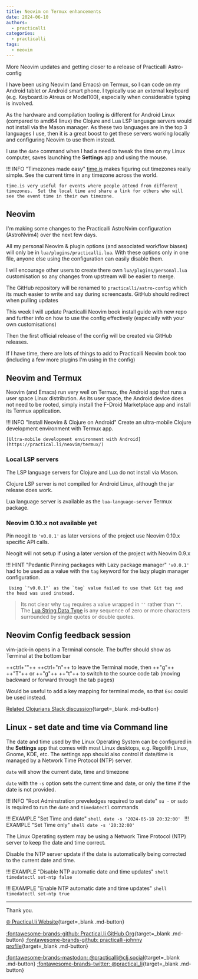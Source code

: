 ```yaml
---
title: Neovim on Termux enhancements
date: 2024-06-10
authors:
  - practicalli
categories:
  - practicalli
tags:
  - neovim
---
```


More Neovim updates and getting closer to a release of Practicalli Astro-config

I have been using Neovim (and Emacs) on Termux, so I can code on my Android tablet or Android smart phone.  I typically use an external keyboard (e.g. Keyboard.io Atreus or Model100), especially when considerable typing is involved.

As the hardware and compilation tooling is different for Android Linux (compared to amd64 linux) the Clojure and Lua LSP language servers would not install via the Mason manager.  As these two languages are in the top 3 languages I use, then it is a great boost to get these servers working locally and configuring Neovim to use them instead.

I use the `date` command when I had a need to tweak the time on my Linux computer, saves launching the **Settings** app and using the mouse.

!!! INFO "Timezones made easy"
    [time.is](https://time.is/) makes figuring out timezones really simple.  See the current time in any timezone across the world.

    time.is very useful for events where people attend from different timezones.  Set the local time and share a link for others who will see the event time in their own timezone.


## Neovim

I'm making some changes to the Practicalli AstroNvim configuration (AstroNvim4) over the next few days.

All my personal Neovim & plugin options (and associated workflow biases) will only be in `lua/plugins/practicalli.lua`.  With these options only in one file, anyone else using the configuration can easily disable them.

I will encourage other users to create there own `lua/plugins/personal.lua` customisation so any changes from upstream will be easier to merge.

The GitHub repository will be renamed to `practicalli/astro-config` which its much easier to write and say during screencasts. GitHub should redirect when pulling updates

This week I will update Practicalli Neovim book install guide with new repo and further info on how to use the config effectively (especially with your own customisations)

Then the first official release of the config will be created via GitHub releases.

If I have time, there are lots of things to add to Practicalli Neovim book too (including a few more plugins I'm using in the config)


<!-- more -->


## Neovim and Termux

Neovim (and Emacs) run very well on Termux, the Android app that runs a user space Linux distribution.  As its user space, the Android device does not need to be rooted, simply install the F-Droid Marketplace app and install its Termux application.

!!! INFO "Install Neovim & Clojure on Android"
    Create an ultra-mobile Clojure development environment with Termux app.

    [Ultra-mobile development environment with Android](https://practical.li/neovim/termux/)


### Local LSP servers

The LSP language servers for Clojure and Lua do not install via Mason.

Clojure LSP server is not compiled for Android Linux, although the jar release does work.

Lua language server is available as the `lua-language-server` Termux package.


### Neovim 0.10.x not available yet

Pin neogit to `'v0.0.1'` as later versions of the project use Neovim 0.10.x specific API calls.

Neogit will not setup if using a later version of the project with Neovim 0.9.x

!!! HINT "Pedantic Pinning packages with Lazy package manager"
    `'v0.0.1'` had to be used as a value with the `tag` keyword for the lazy plugin manager configuration.

     Using `"v0.0.1"` as the `tag` value failed to use that Git tag and the head was used instead.


> Its not clear why `tag` requires a value wrapped in `''` rather than `""`.  The [Lua String Data Type](https://www.codecademy.com/learn/learn-lua/modules/variables-and-data/cheatsheet) is any sequence of zero or more characters surrounded by single quotes or double quotes.


## Neovim Config feedback session

vim-jack-in opens in a Terminal console. The buffer should show as Terminal at the bottom bar

++ctrl+"\"++ ++ctrl+"n"++ to leave the Terminal mode, then  ++"g"++  ++"T"++ or ++"g"++ ++"t"++ to switch to the source code tab (moving backward or forward through the tab pages)

Would be useful to add a key mapping for terminal mode, so that `Esc` could be used instead.

[Related Clojurians Slack discussion](https://clojurians.slack.com/archives/CK143P6D7/p1598474458020800){target=_blank .md-button}


## Linux - set date and time via Command line

The date and time used by the Linux Operating System can be configured in the **Settings** app that comes with most Linux desktops, e.g. Regolith Linux, Gnome, KDE, etc.  The settings app should also control if date/time is managed by a Network Time Protocol (NTP) server.

`date` will show the current date, time and timezone

`date` with the `-s` option sets the current time and date, or only the time if the date is not provided.

!!! INFO "Root Adminstration preveledges required to set date"
    `su -` or `sudo` is required to run the `date` and `timedatectl` commands

!!! EXAMPLE "Set Time and date"
    ```shell
    date -s '2024-05-18 20:32:00'
    ```
!!! EXAMPLE "Set Time only"
    ```shell
    date -s '20:32:00'
    ```

The Linux Operating system may be using a Network Time Protocol (NTP) server to keep the date and time correct.

Disable the NTP server update if the date is automatically being corrected to the current date and time.

!!! EXAMPLE "Disable NTP automatic date and time updates"
    ```shell
    timedatectl set-ntp false
    ```

!!! EXAMPLE "Enable NTP automatic date and time updates"
    ```shell
    timedatectl set-ntp true
    ```

---
Thank you.

[:globe_with_meridians: Practical.li Website](https://practical.li){target=_blank .md-button}

[:fontawesome-brands-github: Practical.li GitHub Org](https://github.com/practicalli){target=_blank .md-button}
[:fontawesome-brands-github: practicalli-johnny profile](https://github.com/practicalli-johnny){target=_blank .md-button}

[:fontawesome-brands-mastodon: @practicalli@clj.social](https://clj.social/@practicalli){target=_blank .md-button}
[:fontawesome-brands-twitter: @practical_li](https://twitter.com/practcial_li){target=_blank .md-button}

